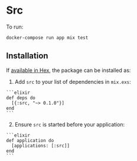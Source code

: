 # Src

To run:

    docker-compose run app mix test

## Installation

If [available in Hex](https://hex.pm/docs/publish), the package can be installed as:

  1. Add `src` to your list of dependencies in `mix.exs`:

    ```elixir
    def deps do
      [{:src, "~> 0.1.0"}]
    end
    ```

  2. Ensure `src` is started before your application:

    ```elixir
    def application do
      [applications: [:src]]
    end
    ```

